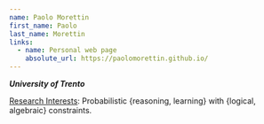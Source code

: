 ```yaml
---
name: Paolo Morettin
first_name: Paolo
last_name: Morettin
links:
  - name: Personal web page
    absolute_url: https://paolomorettin.github.io/
---
```

_**University of Trento**_

<ins>Research Interests</ins>:
Probabilistic {reasoning, learning} with {logical, algebraic} constraints.
